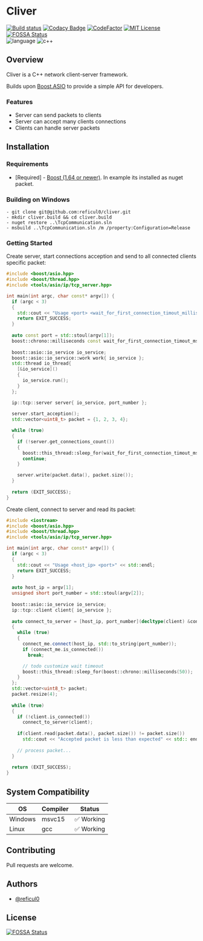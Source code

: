 Cliver
======

[![Build status](https://ci.appveyor.com/api/projects/status/vltix4u8lv2mvk32?svg=true)](https://ci.appveyor.com/project/reficul0/cliver)
[![Codacy Badge](https://api.codacy.com/project/badge/Grade/304d5a2963804ee5be401a90453272a9)](https://app.codacy.com/gh/reficul0/cliver?utm_source=github.com&utm_medium=referral&utm_content=reficul0/cliver&utm_campaign=Badge_Grade_Settings)
[![CodeFactor](https://www.codefactor.io/repository/github/reficul0/cliver/badge)](https://www.codefactor.io/repository/github/reficul0/cliver)
[![MIT License](https://img.shields.io/badge/license-MIT-blue.svg?style=flat)](https://github.com/RocketChat/Rocket.Chat/raw/master/LICENSE)
[![FOSSA Status](https://app.fossa.com/api/projects/git%2Bgithub.com%2Freficul0%2Fcliver.svg?type=shield)](https://app.fossa.com/projects/git%2Bgithub.com%2Freficul0%2Fcliver?ref=badge_shield)<br>
![language](https://img.shields.io/badge/language-c++-blue.svg)
![c++](https://img.shields.io/badge/std-c++14-blue.svg)

## Overview

Cliver is a C++ network client-server framework.

Builds upon [Boost.ASIO](http://www.boost.org/) to provide a simple API for developers.

### Features
* Server can send packets to clients
* Server can accept many clients connections
* Clients can handle server packets

## Installation

### Requirements

* [Required] - [Boost (1.64 or newer)](http://www.boost.org/). In example its installed as nuget packet.

### Building on Windows

```shell
- git clone git@github.com:reficul0/cliver.git
- mkdir cliver.build && cd cliver.build
- nuget restore ..\TcpCommunication.sln
- msbuild ..\TcpCommunication.sln /m /property:Configuration=Release
```
### Getting Started

Create server, start connections acception and send to all connected clients specific packet:
```cpp
#include <boost/asio.hpp>
#include <boost/thread.hpp>
#include <tools/asio/ip/tcp_server.hpp>

int main(int argc, char const* argv[]) {
  if (argc < 3)
  {
    std::cout << "Usage <port> <wait_for_first_connection_timout_milliseconds>" << std::endl;
    return EXIT_SUCCESS;
  }
  
  auto const port = std::stoul(argv[1]);
  boost::chrono::milliseconds const wait_for_first_connection_timout_ms{std::stoul(argv[2])};
  
  boost::asio::io_service io_service;
  boost::asio::io_service::work work{ io_service };
  std::thread io_thread{
    [&io_service]()
    {
      io_service.run();
    }
  };

  ip::tcp::server server{ io_service, port_number };
  
  server.start_acception();
  std::vector<uint8_t> packet = {1, 2, 3, 4};

  while (true)
  {
    if (!server.get_connections_count())
    {
      boost::this_thread::sleep_for(wait_for_first_connection_timout_ms);
      continue;
    }

    server.write(packet.data(), packet.size());
  }
  
  return (EXIT_SUCCESS);
}
```

Create client, connect to server and read its packet:
```cpp
#include <iostream>
#include <boost/asio.hpp>
#include <boost/thread.hpp>
#include <tools/asio/ip/tcp_server.hpp>

int main(int argc, char const* argv[]) {
  if (argc < 3)
  {
    std::cout << "Usage <host_ip> <port>" << std::endl;
    return EXIT_SUCCESS;
  }
  
  auto host_ip = argv[1];
  unsigned short port_number = std::stoul(argv[2]);
  
  boost::asio::io_service io_service;
  ip::tcp::client client{ io_service };
  
  auto connect_to_server = [host_ip, port_number](decltype(client) &connect_me)
  {
    while (true)
    {
      connect_me.connect(host_ip, std::to_string(port_number));
      if (connect_me.is_connected())
        break;

      // todo customize wait timeout
      boost::this_thread::sleep_for(boost::chrono::milliseconds(50));
    }
  };
  std::vector<uint8_t> packet;
  packet.resize(4);
  
  while (true)
  {
    if (!client.is_connected())
      connect_to_server(client);
		
    if(client.read(packet.data(), packet.size()) != packet.size())
      std::cout << "Accepted packet is less than expected" << std:: endl;
      
    // process packet...
  }
  
  return (EXIT_SUCCESS);
}
```

## System Compatibility

OS           | Compiler      | Status
------------ | ------------- | -------------
Windows      | msvc15        | :white_check_mark: Working
Linux        | gcc           | :white_check_mark: Working

## Contributing

Pull requests are welcome.

## Authors

* [@reficul0](https://github.com/reficul0)

## License
[![FOSSA Status](https://app.fossa.com/api/projects/git%2Bgithub.com%2Freficul0%2Fcliver.svg?type=large)](https://app.fossa.com/projects/git%2Bgithub.com%2Freficul0%2Fcliver?ref=badge_large)
